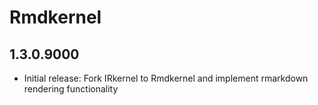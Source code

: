 # Rmdkernel

## 1.3.0.9000

* Initial release: Fork IRkernel to Rmdkernel and implement rmarkdown rendering functionality
